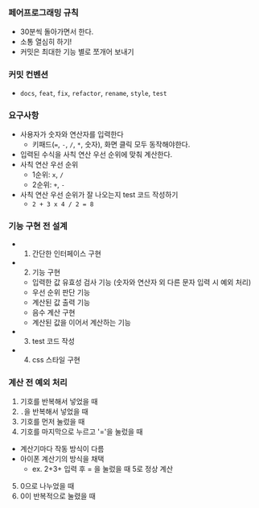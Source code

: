 ### 페어프로그래밍 규칙

- 30분씩 돌아가면서 한다.
- 소통 열심히 하기!
- 커밋은 최대한 기능 별로 쪼개어 보내기

### 커밋 컨벤션

- `docs`, `feat`, `fix`, `refactor`, `rename`, `style`, `test`

### 요구사항

- 사용자가 숫자와 연산자를 입력한다
  - 키패드(`=`, `-`, `/`, `*`, 숫자), 화면 클릭 모두 동작해야한다.
- 입력된 수식을 사칙 연산 우선 순위에 맞춰 계산한다.
- 사칙 연산 우선 순위
  - 1순위: `x`, `/`
  - 2순위: `+`, `-`
- 사칙 연산 우선 순위가 잘 나오는지 test 코드 작성하기
  - `2 + 3 x 4 / 2 = 8`

### 기능 구현 전 설계

- 1. 간단한 인터페이스 구현
- 2. 기능 구현
  - 입력한 값 유효성 검사 기능 (숫자와 연산자 외 다른 문자 입력 시 예외 처리)
  - 우선 순위 판단 기능
  - 계산된 값 출력 기능
  - 음수 계산 구현
  - 계산된 값을 이어서 계산하는 기능
- 3. test 코드 작성
- 4. css 스타일 구현

### 계산 전 예외 처리

1. 기호를 반복해서 넣었을 때
2. `.`을 반복해서 넣었을 때
3. 기호를 먼저 눌렀을 때
4. 기호를 마지막으로 누르고 '='을 눌렀을 때
  - 계산기마다 작동 방식이 다름
  - 아이폰 계산기의 방식을 채택
    - ex. 2+3+ 입력 후 = 을 눌렀을 때 5로 정상 계산
5. 0으로 나누었을 때
6. 0이 반복적으로 눌렸을 때
